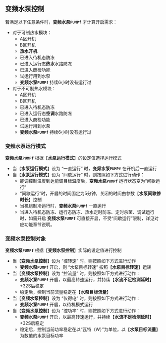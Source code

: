 <!-- 注意事项 -->
<!-- 起始分级标题：##（二级标题） -->

## 变频水泵控制

若满足以下任意条件时，**变频水泵`PUMPf`** 才计算开启需求：

- 对于可制热水模块：
  - A区开机
  - B区开机
  - **热水开机**
  - 已进入待机态防冻
  - 已进入运行态**热水**水路防冻
  - 已进入商检功能
  - 试运行用到水泵
  - **变频水泵`PUMPf`** 持续6小时没有运行过
- 对于不可制热水模块：
  - A区开机
  - B区开机
  - 已进入待机态防冻
  - 已进入运行态**空调**水路防冻
  - 已进入商检功能
  - 试运行用到水泵
  - **变频水泵`PUMPf`** 持续6小时没有运行过

### 变频水泵运行模式

**变频水泵`PUMPf`** 根据【**水泵运行模式**】的设定值选择运行模式
- 当【**水泵运行模式**】设为 “一直运行” 时，**变频水泵`PUMPf`** 在开机后一直运行
- 当【**水泵运行模式**】设为 “间歇运行” 时，则按照如下方式进行动作：
  - 能调控制温度到达能调目标温度后，**变频水泵`PUMPf`** 运行状态变为“间歇运行”
  - “间歇运行”时，开启的时间固定为5分钟，关闭的时间由参数【**水泵间歇停时长**】控制
  - 当机组制冷运行时，**变频水泵`PUMPf`** 一直运行
  - 当进入待机态防冻、运行态防冻、热水定时防冻、定时杀菌、调试运行时，如需开启 **变频水泵`PUMPf`** 可直接开启，不受“间歇运行”限制，详见对应功能章节说明。

### 变频水泵控制对象

**变频水泵`PUMPf`** 根据【**变频水泵控制**】实际的设定值进行控制
- 当【**变频水泵控制**】设为 “控转速” 时，则按照如下方式进行动作
  - **变频水泵`PUMPf`** 开启，则 “水泵目标转速” 按照【**水泵目标转速**】运转
- 当【**变频水泵控制**】设为 “控流量” 时，则按照如下方式进行动作：
  - **变频水泵`PUMPf`** 开启，以最高转速运行，并持续【**水流不足检测延时**】+32S后稳定
  - 稳定后，控制当前流量稳定在【**水泵目标流量**】
- 当【**变频水泵控制**】设为 “仅得电” 时，则按照如下方式进行动作：
  - **变频水泵`PUMPf`** 开启，以待机模式运行
- 当【**变频水泵控制**】设为 “控功率” 时，则按照如下方式进行动作：
  - **变频水泵`PUMPf`** 开启，以最高转速运行，并持续【**水流不足检测延时**】+32S后稳定
  - 稳定后，控制当前功率稳定在以“瓦特（W）”为单位，以【**水泵目标流量**】为数值的水泵目标功率
